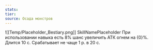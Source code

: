 ```yaml
---
stats: 
tier: 
source: Осада монстров
---
```

![[Temp/Placeholder_Bestiary.png]]
SkillNamePlaceholder
При использовании навыка есть 8% шанс увеличить АТК огнем на {0}%. Длится 10 с. Срабатывает не чаще 1 р. в 20 с.
